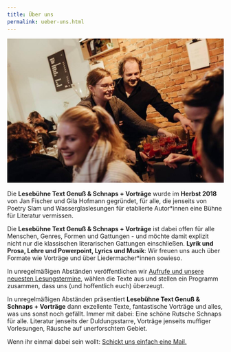 ```yaml
---
title: Über uns
permalink: ueber-uns.html
---
```


![52951205_383981318822302_6843791667598721024_n-3d28e2.jpg](/uploads/52951205_383981318822302_6843791667598721024_n-3d28e2.jpg)

Die **Lesebühne Text Genuß & Schnaps \+ Vorträge** wurde im **Herbst 2018** von Jan Fischer und Gila Hofmann gegründet, für alle, die jenseits von Poetry Slam und Wasserglaslesungen für etablierte Autor\*innen eine Bühne für Literatur vermissen.

Die **Lesebühne Text Genuß & Schnaps \+ Vorträge** ist dabei offen für alle Menschen, Genres, Formen und Gattungen - und möchte damit explizit nicht nur die klassischen literarischen Gattungen einschließen. **Lyrik und Prosa, Lehre und Powerpoint, Lyrics und Musik**: Wir freuen uns auch über Formate wie Vorträge und über Liedermacher\*innen sowieso.

In unregelmäßigen Abständen veröffentlichen wir [Aufrufe und unsere neuesten Lesungstermine](/), wählen die Texte aus und stellen ein Programm zusammen, dass uns (und hoffentlich euch) überzeugt.

In unregelmäßigen Abständen präsentiert **Lesebühne Text Genuß & Schnaps \+ Vorträge** dann exzellente Texte, fantastische Vorträge und alles, was uns sonst noch gefällt. Immer mit dabei: Eine schöne Rutsche Schnaps für alle. Literatur jenseits der Duldungsstarre, Vorträge jenseits muffiger Vorlesungen, Räusche auf unerforschtem Gebiet.

Wenn ihr einmal dabei sein wollt: [Schickt uns einfach eine Mail.](/kontakt.html)